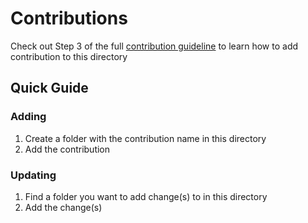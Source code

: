 # Contributions

Check out Step 3 of the full [contribution guideline](https://aekiti.github.io/hacktoberfest2020/guildlines/dsceksu/) to learn how to add contribution to this directory

## Quick Guide
### Adding
1. Create a folder with the contribution name in this directory
2. Add the contribution
### Updating
1. Find a folder you want to add change(s) to in this directory
2. Add the change(s)